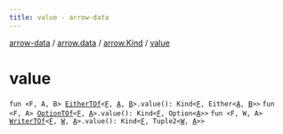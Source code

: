 ```yaml
---
title: value - arrow-data
---
```


[arrow-data](../../index.html) / [arrow.data](../index.html) / [arrow.Kind](index.html) / [value](./value.html)

# value

`fun <F, A, B> `[`EitherTOf`](../-either-t-of.html)`<`[`F`](value.html#F)`, `[`A`](value.html#A)`, `[`B`](value.html#B)`>.value(): Kind<`[`F`](value.html#F)`, Either<`[`A`](value.html#A)`, `[`B`](value.html#B)`>>`
`fun <F, A> `[`OptionTOf`](../-option-t-of.html)`<`[`F`](value.html#F)`, `[`A`](value.html#A)`>.value(): Kind<`[`F`](value.html#F)`, Option<`[`A`](value.html#A)`>>`
`fun <F, W, A> `[`WriterTOf`](../-writer-t-of.html)`<`[`F`](value.html#F)`, `[`W`](value.html#W)`, `[`A`](value.html#A)`>.value(): Kind<`[`F`](value.html#F)`, Tuple2<`[`W`](value.html#W)`, `[`A`](value.html#A)`>>`